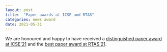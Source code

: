 ```yaml
---
layout: post
title:  "Paper awards at ICSE and RTAS"
categories: news award
date: 2021-05-31
---
```

We are honoured and happy to have received a [distinguished paper award at ICSE'21][icse] and the [best paper award at RTAS'21][rtas].  

[icse]: https://conf.researchr.org/track/icse-2021/icse-2021-awards#Award-Recipients-at-ICSE-2021
[rtas]: http://2021.rtas.org/news/rtas-2021-awards/
